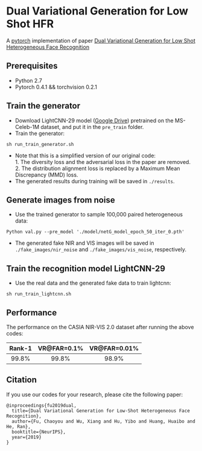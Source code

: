 # Dual Variational Generation for Low Shot HFR
A [pytorch](https://pytorch.org/) implementation of paper [Dual Variational Generation for Low Shot Heterogeneous Face Recognition](https://arxiv.org/pdf/1903.10203.pdf)

## Prerequisites
- Python 2.7
- Pytorch 0.4.1 && torchvision 0.2.1 

## Train the generator
- Download LightCNN-29 model ([Google Drive](https://drive.google.com/file/d/1Jn6aXtQ84WY-7J3Tpr2_j6sX0ch9yucS/view)) pretrained on the MS-Celeb-1M dataset, and put it in the `pre_train` folder.
- Train the generator:
```
sh run_train_generator.sh
```
- Note that this is a simplified version of our original code: <br>
        1.  The diversity loss and the adversarial loss in the paper are removed. <br>
        2. The distribution alignment loss is replaced by a Maximum Mean Discrepancy (MMD) loss.
- The generated results during training will be saved in `./results`.

## Generate images from noise
- Use the trained generator to sample 100,000 paired heterogeneous data:
```
Python val.py --pre_model './model/netG_model_epoch_50_iter_0.pth'
```
- The generated fake NIR and VIS images will be saved in `./fake_images/nir_noise` and `./fake_images/vis_noise`, respectively.

## Train the recognition model LightCNN-29
- Use the real data and the generated fake data to train lightcnn:
```
sh run_train_lightcnn.sh
```

## Performance
The performance on the CASIA NIR-VIS 2.0 dataset after running the above codes:

Rank-1 | VR@FAR=0.1% | VR@FAR=0.01%
:---: | :---: | :---:
99.8% | 99.8% | 98.9%

## Citation
If you use our codes for your research, please cite the following paper:
```
@inproceedings{fu2019dual,
  title={Dual Variational Generation for Low-Shot Heterogeneous Face Recognition},
  author={Fu, Chaoyou and Wu, Xiang and Hu, Yibo and Huang, Huaibo and He, Ran},
  booktitle={NeurIPS},
  year={2019}
}
```
